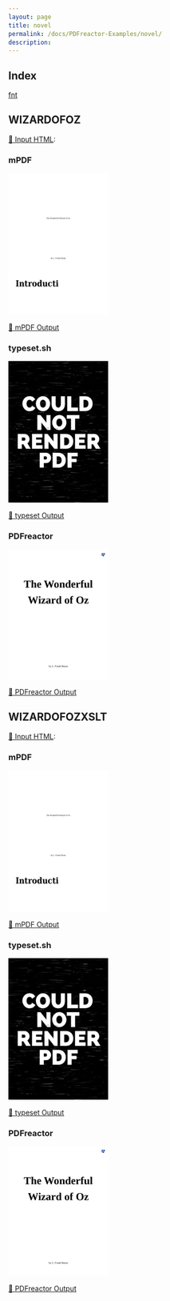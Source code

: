 ```yaml
---
layout: page
title: novel
permalink: /docs/PDFreactor-Examples/novel/
description: 
---
```


## Index
<div class="boxes">
                            <a href="/compare.html2pdf.tools/docs/PDFreactor-Examples/novel/fnt/">
                                fnt
                            </a>
</div>

## WIZARDOFOZ

[📄 Input HTML](/html/PDFreactor%20Examples/novel/wizardOfOz.html):

### mPDF
![mPDF Preview](mpdf__html_PDFreactor_Examples_novel_wizardOfOz.html.png) 

[📕 mPDF Output](mpdf__html_PDFreactor_Examples_novel_wizardOfOz.html.pdf)

### typeset.sh
![typeset Preview](typeset__html_PDFreactor_Examples_novel_wizardOfOz.html.png) 

[📕 typeset Output](typeset__html_PDFreactor_Examples_novel_wizardOfOz.html.pdf)

### PDFreactor
![PDFreactor Preview](pdfreactor__html_PDFreactor_Examples_novel_wizardOfOz.html.png) 

[📕 PDFreactor Output](pdfreactor__html_PDFreactor_Examples_novel_wizardOfOz.html.pdf)

## WIZARDOFOZXSLT

[📄 Input HTML](/html/PDFreactor%20Examples/novel/wizardOfOzXSLT.html):

### mPDF
![mPDF Preview](mpdf__html_PDFreactor_Examples_novel_wizardOfOzXSLT.html.png) 

[📕 mPDF Output](mpdf__html_PDFreactor_Examples_novel_wizardOfOzXSLT.html.pdf)

### typeset.sh
![typeset Preview](typeset__html_PDFreactor_Examples_novel_wizardOfOzXSLT.html.png) 

[📕 typeset Output](typeset__html_PDFreactor_Examples_novel_wizardOfOzXSLT.html.pdf)

### PDFreactor
![PDFreactor Preview](pdfreactor__html_PDFreactor_Examples_novel_wizardOfOzXSLT.html.png) 

[📕 PDFreactor Output](pdfreactor__html_PDFreactor_Examples_novel_wizardOfOzXSLT.html.pdf)


